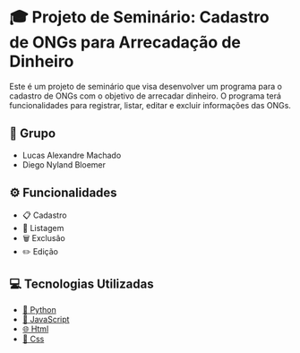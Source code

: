 # 🎓 Projeto de Seminário: Cadastro de ONGs para Arrecadação de Dinheiro

Este é um projeto de seminário que visa desenvolver um programa para o cadastro de ONGs com o objetivo de arrecadar dinheiro. O programa terá funcionalidades para registrar, listar, editar e excluir informações das ONGs.

## 👥 Grupo

- Lucas Alexandre Machado
- Diego Nyland Bloemer

## ⚙️ Funcionalidades

- 📋 Cadastro
- 📄 Listagem
- 🗑️ Exclusão
- ✏️ Edição

## 💻 Tecnologias Utilizadas

- [🐍 Python](pythonVersion.py)
- [📜 JavaScript](scripts.js)
- [🌐 Html](index.html)
- [🎨 Css](style.css)
